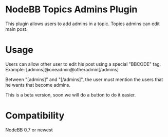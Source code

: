 # NodeBB Topics Admins Plugin

This plugin allows users to add admins in a topic. Topics admins can edit main post.

# Usage

Users can allow other user to edit his post using a special "BBCODE" tag. Example:
[admins]@oneadmin@otheradmin[/admins]

Between "[admins]" and "[/admins]", the user must mention the users that he wants that become admins.

This is a beta version, soon we will do a button to do it easier.

# Compatibility
NodeBB 0.7 or newest
